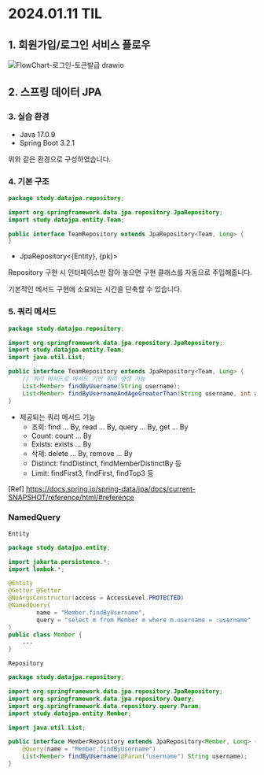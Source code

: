 # 2024.01.11 TIL

## 1. 회원가입/로그인 서비스 플로우

![FlowChart-로그인-토큰발급 drawio](https://github.com/sixprincesses/DevLog/assets/116432941/3628f9df-eb38-4a4c-a5cb-26ef6f138586)


## 2. 스프링 데이터 JPA

### 3. 실습 환경

- Java 17.0.9
- Spring Boot 3.2.1

위와 같은 환경으로 구성하였습니다.

### 4. 기본 구조

```java
package study.datajpa.repository;

import org.springframework.data.jpa.repository.JpaRepository;
import study.datajpa.entity.Team;

public interface TeamRepository extends JpaRepository<Team, Long> {
}
```

- JpaRepository<{Entity}, {pk}>

Repository 구현 시 인터페이스만 잡아 놓으면 구현 클래스를 자동으로 주입해줍니다.

기본적인 메서드 구현에 소요되는 시간을 단축할 수 있습니다.

### 5. 쿼리 메서드

```java
package study.datajpa.repository;

import org.springframework.data.jpa.repository.JpaRepository;
import study.datajpa.entity.Team;
import java.util.List;

public interface TeamRepository extends JpaRepository<Team, Long> {
    // 쿼리 메서드로 메서드 기반 쿼리 생성 가능
    List<Member> findByUsername(String username);
    List<Member> findByUsernameAndAgeGreaterThan(String username, int age);
}
```

- 제공되는 쿼리 메서드 기능
    - 조회: find ... By, read ... By, query ... By, get ... By
    - Count: count ... By
    - Exists: exists ... By
    - 삭제: delete ... By, remove ... By
    - Distinct: findDistinct, findMemberDistinctBy 등
    - Limit: findFirst3, findFirst, findTop3 등

[Ref] https://docs.spring.io/spring-data/jpa/docs/current-SNAPSHOT/reference/html/#reference

### NamedQuery

`Entity`
```java
package study.datajpa.entity;

import jakarta.persistence.*;
import lombok.*;

@Entity
@Getter @Setter
@NoArgsConstructor(access = AccessLevel.PROTECTED)
@NamedQuery(
        name = "Member.findByUsername",
        query = "select m from Member m where m.username = :username"
)
public class Member {
    ...
}
```

`Repository`
```java
package study.datajpa.repository;

import org.springframework.data.jpa.repository.JpaRepository;
import org.springframework.data.jpa.repository.Query;
import org.springframework.data.repository.query.Param;
import study.datajpa.entity.Member;

import java.util.List;

public interface MemberRepository extends JpaRepository<Member, Long> {
    @Query(name = "Member.findByUsername")
    List<Member> findByUsername(@Param("username") String username);
}
```